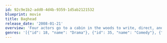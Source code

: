 ```yaml
---
id: 92c9e1b2-add0-4d4b-9359-1d5ab2121532
blueprint: movie
title: Baghead
release_date: '2008-01-21'
overview: 'Four actors go to a cabin in the woods to write, direct, and act in a film that will jump-start their careers. Their idea is a horror film about a man with a bag over his head, but what happens when that man mysteriously shows up?'
genres: '[{"id": 18, "name": "Drama"}, {"id": 35, "name": "Comedy"}, {"id": 27, "name": "Horror"}]'
---
```

